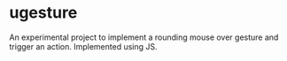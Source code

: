 # ugesture
An experimental project to implement a rounding mouse over gesture and trigger an action. Implemented using JS.
